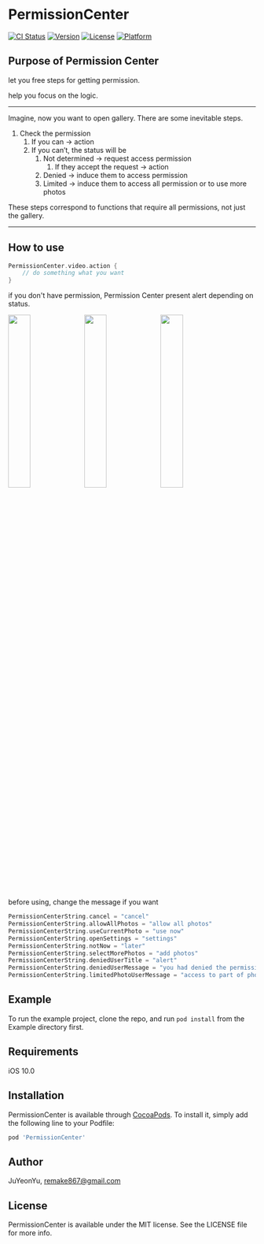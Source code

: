 # PermissionCenter

[![CI Status](https://img.shields.io/travis/JuYeonYu/PermissionCenter.svg?style=flat)](https://travis-ci.org/JuYeonYu/PermissionCenter)
[![Version](https://img.shields.io/cocoapods/v/PermissionCenter.svg?style=flat)](https://cocoapods.org/pods/PermissionCenter)
[![License](https://img.shields.io/cocoapods/l/PermissionCenter.svg?style=flat)](https://cocoapods.org/pods/PermissionCenter)
[![Platform](https://img.shields.io/cocoapods/p/PermissionCenter.svg?style=flat)](https://cocoapods.org/pods/PermissionCenter)

## Purpose of Permission Center

let you free steps for getting permission.

help you focus on the logic.

---
Imagine, now you want to open gallery. There are some inevitable steps.
1. Check the permission
	1. If you can -> action
	2. If you can’t, the status will be
		1. Not determined -> request access permission
			1. If they accept the request -> action
		2. Denied -> induce them to access permission
		3. Limited -> induce them to access all permission or to use more photos

These steps correspond to functions that require all permissions, not just the gallery.

---

## How to use

``` Swift
PermissionCenter.video.action {
    // do something what you want
}
```

if you don't have permission, Permission Center present alert depending on status.

<img src = https://user-images.githubusercontent.com/50232474/146294407-0859b308-9aa6-4058-87b1-1ddd873ec0c4.PNG width = "30%" height = "30%"> <img src = https://user-images.githubusercontent.com/50232474/146294424-b0dbc276-4956-4f91-9e7f-ff5f704732fa.PNG width = "30%" height = "30%"> <img src = https://user-images.githubusercontent.com/50232474/146294429-bc104101-0a3a-42ed-a280-8fb221f43939.PNG width = "30%" height = "30%">

before using, change the message if you want

``` Swift
PermissionCenterString.cancel = "cancel"
PermissionCenterString.allowAllPhotos = "allow all photos"
PermissionCenterString.useCurrentPhoto = "use now"
PermissionCenterString.openSettings = "settings"
PermissionCenterString.notNow = "later"
PermissionCenterString.selectMorePhotos = "add photos"
PermissionCenterString.deniedUserTitle = "alert"
PermissionCenterString.deniedUserMessage = "you had denied the permission.\nyou can change it on settings."
PermissionCenterString.limitedPhotoUserMessage = "access to part of photos."
```

## Example

To run the example project, clone the repo, and run `pod install` from the Example directory first.

## Requirements

iOS 10.0

## Installation

PermissionCenter is available through [CocoaPods](https://cocoapods.org). To install
it, simply add the following line to your Podfile:

```ruby
pod 'PermissionCenter'
```

## Author

JuYeonYu, remake867@gmail.com

## License

PermissionCenter is available under the MIT license. See the LICENSE file for more info.
